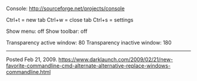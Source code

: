 Console: http://sourceforge.net/projects/console

Ctrl+t = new tab
Ctrl+w = close tab
Ctrl+s = settings

Show menu: off
Show toolbar: off

Transparency active window: 80
Transparency inactive window: 180

---


Posted Feb 21, 2009.
https://www.darklaunch.com/2009/02/21/new-favorite-commandline-cmd-alternate-alternative-replace-windows-commandline.html